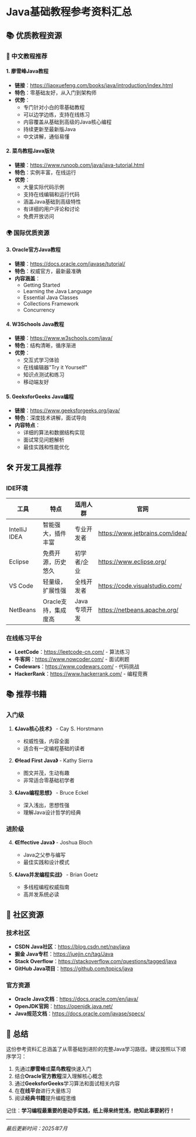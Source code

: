 

# Java基础教程参考资料汇总

## 📚 优质教程资源

### 🌟 中文教程推荐

#### 1. 廖雪峰Java教程
- **链接**：https://liaoxuefeng.com/books/java/introduction/index.html
- **特色**：零基础友好，从入门到架构师
- **优势**：
  - 专门针对小白的零基础教程
  - 可以边学边练，支持在线练习
  - 内容覆盖从基础到高级的Java核心编程
  - 持续更新至最新版Java
  - 中文讲解，通俗易懂

#### 2. 菜鸟教程Java版块
- **链接**：https://www.runoob.com/java/java-tutorial.html
- **特色**：实例丰富，在线运行
- **优势**：
  - 大量实际代码示例
  - 支持在线编辑和运行代码
  - 涵盖Java基础到高级特性
  - 有详细的用户评论和讨论
  - 免费开放访问

### 🌍 国际优质资源

#### 3. Oracle官方Java教程
- **链接**：https://docs.oracle.com/javase/tutorial/
- **特色**：权威官方，最新最准确
- **内容涵盖**：
  - Getting Started
  - Learning the Java Language
  - Essential Java Classes
  - Collections Framework
  - Concurrency

#### 4. W3Schools Java教程
- **链接**：https://www.w3schools.com/java/
- **特色**：结构清晰，循序渐进
- **优势**：
  - 交互式学习体验
  - 在线编辑器"Try it Yourself"
  - 知识点测试和练习
  - 移动端友好

#### 5. GeeksforGeeks Java编程
- **链接**：https://www.geeksforgeeks.org/java/
- **特色**：深度技术讲解，面试导向
- **内容特点**：
  - 详细的算法和数据结构实现
  - 面试常见问题解析
  - 最佳实践和性能优化

## 🛠️ 开发工具推荐

### IDE环境
| 工具 | 特点 | 适用人群 | 官网 |
|------|------|----------|------|
| IntelliJ IDEA | 智能强大，插件丰富 | 专业开发者 | https://www.jetbrains.com/idea/ |
| Eclipse | 免费开源，历史悠久 | 初学者/企业 | https://www.eclipse.org/ |
| VS Code | 轻量级，扩展性强 | 全栈开发者 | https://code.visualstudio.com/ |
| NetBeans | Oracle支持，集成度高 | Java专项开发 | https://netbeans.apache.org/ |

### 在线练习平台
- **LeetCode**：https://leetcode-cn.com/ - 算法练习
- **牛客网**：https://www.nowcoder.com/ - 面试刷题
- **Codewars**：https://www.codewars.com/ - 代码挑战
- **HackerRank**：https://www.hackerrank.com/ - 编程竞赛

## 📚 推荐书籍

### 入门级
1. **《Java核心技术》** - Cay S. Horstmann
   - 权威性强，内容全面
   - 适合有一定编程基础的读者

2. **《Head First Java》** - Kathy Sierra
   - 图文并茂，生动有趣
   - 非常适合零基础初学者

3. **《Java编程思想》** - Bruce Eckel
   - 深入浅出，思想性强
   - 理解Java设计哲学的经典

### 进阶级
4. **《Effective Java》** - Joshua Bloch
   - Java之父参与编写
   - 最佳实践和设计模式

5. **《Java并发编程实战》** - Brian Goetz
   - 多线程编程权威指南
   - 高并发系统必读

## 🤝 社区资源

### 技术社区
- **CSDN Java社区**：https://blog.csdn.net/nav/java
- **掘金 Java专栏**：https://juejin.cn/tag/Java
- **Stack Overflow**：https://stackoverflow.com/questions/tagged/java
- **GitHub Java项目**：https://github.com/topics/java

### 官方资源
- **Oracle Java文档**：https://docs.oracle.com/en/java/
- **OpenJDK官网**：https://openjdk.java.net/
- **Java规范文档**：https://docs.oracle.com/javase/specs/

## 📝 总结

这份参考资料汇总涵盖了从零基础到进阶的完整Java学习路径。建议按照以下顺序学习：

1. 先通过**廖雪峰**或**菜鸟教程**快速入门
2. 结合**Oracle官方教程**深入理解核心概念  
3. 通过**GeeksforGeeks**学习算法和面试相关内容
4. 在**在线平台**进行大量练习
5. 阅读**经典书籍**提升编程思维

记住：**学习编程最重要的是动手实践，纸上得来终觉浅，绝知此事要躬行！**

---

*最后更新时间：2025年7月*  